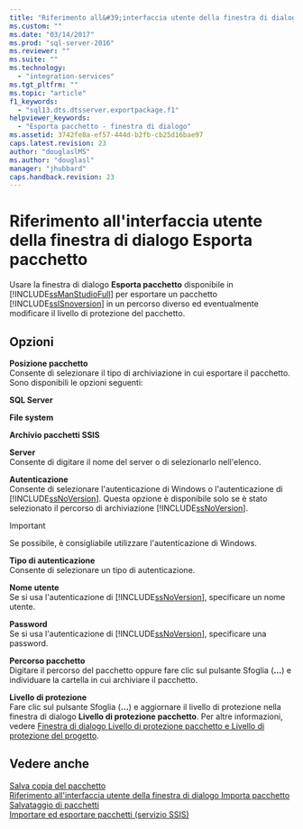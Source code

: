 ```yaml
---
title: "Riferimento all&#39;interfaccia utente della finestra di dialogo Esporta pacchetto | Microsoft Docs"
ms.custom: ""
ms.date: "03/14/2017"
ms.prod: "sql-server-2016"
ms.reviewer: ""
ms.suite: ""
ms.technology: 
  - "integration-services"
ms.tgt_pltfrm: ""
ms.topic: "article"
f1_keywords: 
  - "sql13.dts.dtsserver.exportpackage.f1"
helpviewer_keywords: 
  - "Esporta pacchetto - finestra di dialogo"
ms.assetid: 3742fe8a-ef57-444d-b2fb-cb25d16bae97
caps.latest.revision: 23
author: "douglaslMS"
ms.author: "douglasl"
manager: "jhubbard"
caps.handback.revision: 23
---
```

# Riferimento all&#39;interfaccia utente della finestra di dialogo Esporta pacchetto
  Usare la finestra di dialogo **Esporta pacchetto** disponibile in [!INCLUDE[ssManStudioFull](../../includes/ssmanstudiofull-md.md)] per esportare un pacchetto [!INCLUDE[ssISnoversion](../../includes/ssisnoversion-md.md)] in un percorso diverso ed eventualmente modificare il livello di protezione del pacchetto.  
  
## Opzioni  
 **Posizione pacchetto**  
 Consente di selezionare il tipo di archiviazione in cui esportare il pacchetto. Sono disponibili le opzioni seguenti:  
  
 **SQL Server**  
  
 **File system**  
  
 **Archivio pacchetti SSIS**  
  
 **Server**  
 Consente di digitare il nome del server o di selezionarlo nell'elenco.  
  
 **Autenticazione**  
 Consente di selezionare l'autenticazione di Windows o l'autenticazione di [!INCLUDE[ssNoVersion](../../includes/ssnoversion-md.md)]. Questa opzione è disponibile solo se è stato selezionato il percorso di archiviazione [!INCLUDE[ssNoVersion](../../includes/ssnoversion-md.md)].  
  
> [!IMPORTANT]  
>  Se possibile, è consigliabile utilizzare l'autenticazione di Windows.  
  
 **Tipo di autenticazione**  
 Consente di selezionare un tipo di autenticazione.  
  
 **Nome utente**  
 Se si usa l'autenticazione di [!INCLUDE[ssNoVersion](../../includes/ssnoversion-md.md)], specificare un nome utente.  
  
 **Password**  
 Se si usa l'autenticazione di [!INCLUDE[ssNoVersion](../../includes/ssnoversion-md.md)], specificare una password.  
  
 **Percorso pacchetto**  
 Digitare il percorso del pacchetto oppure fare clic sul pulsante Sfoglia (**…**) e individuare la cartella in cui archiviare il pacchetto.  
  
 **Livello di protezione**  
 Fare clic sul pulsante Sfoglia (**…**) e aggiornare il livello di protezione nella finestra di dialogo **Livello di protezione pacchetto**. Per altre informazioni, vedere [Finestra di dialogo Livello di protezione pacchetto e Livello di protezione del progetto](../../integration-services/packages/package-and-project-protection-level-dialog-box.md).  
  
## Vedere anche  
 [Salva copia del pacchetto](../Topic/Save%20Copy%20of%20Package.md)   
 [Riferimento all'interfaccia utente della finestra di dialogo Importa pacchetto](../../integration-services/service/import-package-dialog-box-ui-reference.md)   
 [Salvataggio di pacchetti](../../integration-services/save-packages.md)   
 [Importare ed esportare pacchetti &#40;servizio SSIS&#41;](../../integration-services/service/import-and-export-packages-ssis-service.md)  
  
  